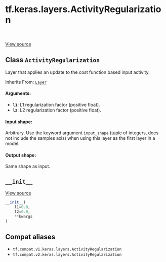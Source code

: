<div itemscope itemtype="http://developers.google.com/ReferenceObject">
<meta itemprop="name" content="tf.keras.layers.ActivityRegularization" />
<meta itemprop="path" content="Stable" />
<meta itemprop="property" content="__init__"/>
</div>

# tf.keras.layers.ActivityRegularization

<!-- Insert buttons and diff -->

<table class="tfo-notebook-buttons tfo-api" align="left">
</table>

<a target="_blank" href="/code/stable/tensorflow/python/keras/layers/core.py">View source</a>



## Class `ActivityRegularization`

Layer that applies an update to the cost function based input activity.

Inherits From: [`Layer`](../../../tf/keras/layers/Layer.md)

<!-- Placeholder for "Used in" -->


#### Arguments:


* <b>`l1`</b>: L1 regularization factor (positive float).
* <b>`l2`</b>: L2 regularization factor (positive float).


#### Input shape:

Arbitrary. Use the keyword argument `input_shape`
(tuple of integers, does not include the samples axis)
when using this layer as the first layer in a model.



#### Output shape:

Same shape as input.


<h2 id="__init__"><code>__init__</code></h2>

<a target="_blank" href="/code/stable/tensorflow/python/keras/layers/core.py">View source</a>

``` python
__init__(
    l1=0.0,
    l2=0.0,
    **kwargs
)
```








## Compat aliases

* `tf.compat.v1.keras.layers.ActivityRegularization`
* `tf.compat.v2.keras.layers.ActivityRegularization`

